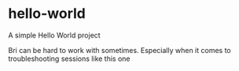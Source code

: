 # hello-world
A simple Hello World project

Bri can be hard to work with sometimes. Especially when it comes to troubleshooting sessions like this one 
